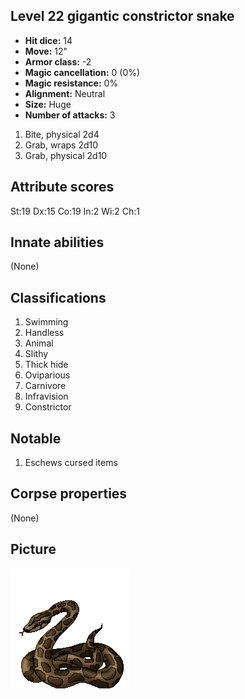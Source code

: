 ## Level 22 gigantic constrictor snake

- **Hit dice:** 14
- **Move:** 12"
- **Armor class:** -2
- **Magic cancellation:** 0 (0%)
- **Magic resistance:** 0%
- **Alignment:** Neutral
- **Size:** Huge
- **Number of attacks:** 3
1. Bite, physical 2d4
2. Grab, wraps 2d10
3. Grab, physical 2d10

## Attribute scores

St:19 Dx:15 Co:19 In:2 Wi:2 Ch:1

## Innate abilities

(None)

## Classifications

1. Swimming
2. Handless
3. Animal
4. Slithy
5. Thick hide
6. Oviparious
7. Carnivore
8. Infravision
9. Constrictor

## Notable

1. Eschews cursed items

## Corpse properties

(None)

## Picture

![Giant python](https://github.com/hyvanmielenpelit/GnollHackTileSet/blob/main/Monsters/giant_python/giant_python.png?raw=true)
